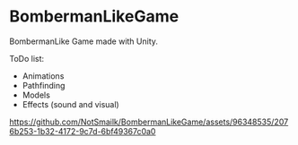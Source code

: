 # BombermanLikeGame
 BombermanLike Game made with Unity.

ToDo list:
- Animations
- Pathfinding
- Models
- Effects (sound and visual)



https://github.com/NotSmailk/BombermanLikeGame/assets/96348535/2076b253-1b32-4172-9c7d-6bf49367c0a0

